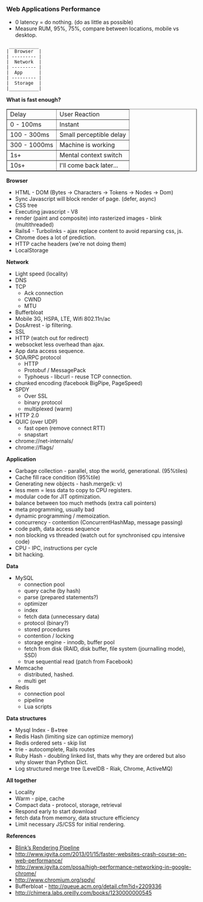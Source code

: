 ### Web Applications Performance

* 0 latency = do nothing. (do as little as possible)
* Measure RUM, 95%, 75%, compare between locations, mobile vs desktop.

```
 ___________
|  Browser  |
| --------- |
|  Network  |
| --------- |
|  App      |
| --------- |
|  Storage  |
|___________|

```

__What is fast enough?__

<table border="1" class="delay" width="100%">
<tbody><tr>
<td class="header">Delay</td>
<td class="header">User Reaction</td>
</tr>
<tr>
<td class="green">0 - 100ms</td>
<td>Instant</td>
</tr>
<tr>
<td>100 - 300ms</td>
<td>Small perceptible delay</td>
</tr>
<tr>
<td>300 - 1000ms</td>
<td>Machine is working</td>
</tr>
<tr>
<td class="red">1s+</td>
<td>Mental context switch</td>
</tr>
<tr>
<td class="red">10s+</td>
<td>I'll come back later...</td>
</tr>
</tbody></table>

__Browser__

  * HTML - DOM (Bytes -> Characters -> Tokens -> Nodes -> Dom)
  * Sync Javascript will block render of page. (defer, async)
  * CSS tree
  * Executing javascript - V8
  * render (paint and composite) into rasterized images - blink (multithreaded)
  * Rails4 - Turbolinks - ajax replace content to avoid reparsing css, js.
  * Chrome does a lot of prediction.
  * HTTP cache headers (we're not doing them)
  * LocalStorage
 
__Network__

* Light speed (locality)
* DNS
* TCP 
  - Ack connection
  - CWND
  - MTU
* Bufferbloat
* Mobile 3G, HSPA, LTE, Wifi 802.11n/ac
* DosArrest - ip filtering.
* SSL
* HTTP (watch out for redirect)
* websocket less overhead than ajax.
* App data access sequence.
* SOA/RPC protocol
  * HTTP
  * Protobuf / MessagePack
  * Typhoeus - libcurl - reuse TCP connection.
* chunked encoding (facebook BigPipe, PageSpeed)
* SPDY
  * Over SSL
  * binary protocol
  * multiplexed (warm)
* HTTP 2.0
* QUIC (over UDP)
  * fast open (remove connect RTT)
  * snapstart 
* chrome://net-internals/ 
* chrome://flags/

__Application__

* Garbage collection - parallel, stop the world, generational. (95%tiles)
* Cache fill race condition (95%tile)
* Generating new objects - hash.merge(k: v)
* less mem = less data to copy to CPU registers.
* modular code for JIT optimization.
* balance between too much methods (extra call pointers)
* meta programming, usually bad 
* dynamic programming / memoization.
* concurrency - contention (ConcurrentHashMap, message passing)
* code path, data access sequence
* non blocking vs threaded (watch out for synchronised cpu intensive code)
* CPU - IPC, instructions per cycle
* bit hacking.

__Data__

* MySQL 
  * connection pool
  * query cache (by hash)
  * parse (prepared statements?)
  * optimizer
  * index
  * fetch data (unnecessary data)
  * protocol (binary?)
  * stored procedures
  * contention / locking
  * storage engine - innodb, buffer pool
  * fetch from disk (RAID, disk buffer, file system (journalling mode), SSD)
  * true sequential read (patch from Facebook)
* Memcache
  * distributed, hashed.
  * multi get
* Redis
  * connection pool
  * pipeline
  * Lua scripts
  
__Data structures__

* Mysql Index - B+tree
* Redis Hash (limiting size can optimize memory)
* Redis ordered sets - skip list
* trie - autocomplete, Rails routes
* Ruby Hash - doubling linked list, thats why they are ordered but also why slower than Python Dict.
* Log structured merge tree (LevelDB - Riak, Chrome, ActiveMQ) 

__All together__

  * Locality
  * Warm - pipe, cache
  * Compact data - protocol, storage, retrieval
  * Respond early to start download
  * fetch data from memory, data structure efficiency
  * Limit necessary JS/CSS for initial rendering.
 
__References__

* [Blink’s Rendering Pipeline](https://docs.google.com/a/change.org/document/d/1wYNK2q_8vQuhVSWyUHZMVPGELzI0CYJ07gTPWP1V1us/pub)
* http://www.igvita.com/2013/01/15/faster-websites-crash-course-on-web-performance/
* http://www.igvita.com/posa/high-performance-networking-in-google-chrome/
* http://www.chromium.org/spdy/
* Bufferbloat - http://queue.acm.org/detail.cfm?id=2209336
* http://chimera.labs.oreilly.com/books/1230000000545
